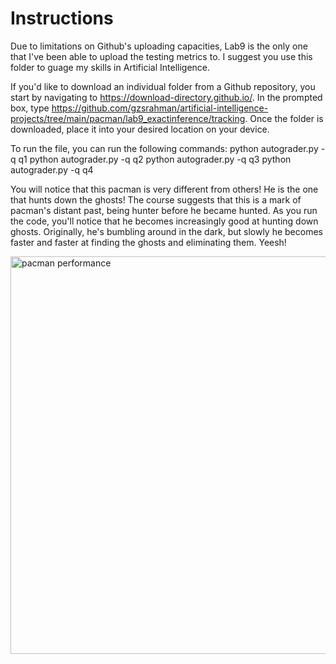 Instructions
====
Due to limitations on Github's uploading capacities, Lab9 is the only one that I've been able to upload the testing metrics to. I suggest you use this folder to guage my skills in Artificial Intelligence.

If you'd like to download an individual folder from a Github repository, you start by navigating to https://download-directory.github.io/. In the prompted box, type https://github.com/gzsrahman/artificial-intelligence-projects/tree/main/pacman/lab9_exactinference/tracking. Once the folder is downloaded, place it into your desired location on your device.

To run the file, you can run the following commands:
python autograder.py -q q1
python autograder.py -q q2
python autograder.py -q q3
python autograder.py -q q4

You will notice that this pacman is very different from others! He is the one that hunts down the ghosts! The course suggests that this is a mark of pacman's distant past, being hunter before he became hunted. As you run the code, you'll notice that he becomes increasingly good at hunting down ghosts. Originally, he's bumbling around in the dark, but slowly he becomes faster and faster at finding the ghosts and eliminating them. Yeesh!

<img width="636" alt="pacman performance" src="https://user-images.githubusercontent.com/124002750/222543958-47e6d285-1428-482f-816e-989114c8ea80.png">

